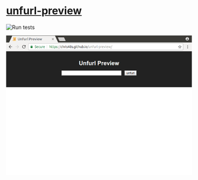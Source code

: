 # [unfurl-preview](https://unfurl-preview.now.sh/)

![Run tests](https://github.com/chris48s/unfurl-preview/workflows/Run%20tests/badge.svg?master)

![demo](demo.gif)
